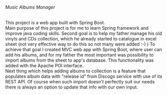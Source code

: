 ###### Music Albums Manager 

This project is a web app built with Spring Boot. <br>
Main purpose of this project is for me to learn Spring framework and improve java coding skills.
Second goal is to help my father manage his old vinyls and CDs collection, which he already started to catalogue in 
excel sheet (not very effective way to do this so not many were added :-) )
To achieve that goal I created MVC web app with Spring Boot, where user can add his albums, and for my father the most 
important was possibility to import albums from the sheet to app's database.
This functionality was added with the Apache POI interface.<br>
Next thing which helps adding albums to collection is a feature that populates album data with "release id" from Discogs 
service with use of its REST API. Of course when such import doesn't perfectly suit our needs there is always an option 
to update that info with our own input. 